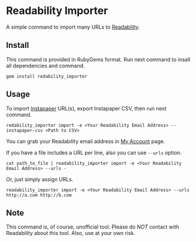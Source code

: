 Readability Importer
====================

A simple command to import many URLs to [Readability](http://www.readability.com/).

Install
-------

This command is provided in RubyGems format.
Run next command to insall all dependencies and command.

    gem install redability_importer

Usage
-----

To import [Instapaper](http://www.instapaper.com/) URL(s),
export Instapaper CSV, then run next command.

    redability_importer import -e <Your Readability Email Address> --instapaper-csv <Path to CSV>

You can grab your Readability email address in [My Account](https://www.readability.com/account/email) page.

If you have a file includes a URL per line,
also you can use ``--urls`` option.

    cat path_to_file | readability_importer import -e <Your Readability Email Address> --urls -

Or, just simply assign URLs.

    readability_importer import -e <Your Readability Email Address> --urls http://a.com http://b.com

Note
----

This command is, of course, unofficial tool.
Please do *NOT* contact with Readability about this tool.
Also, use at your own risk.
